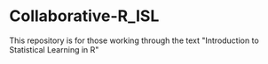 # Collaborative-R_ISL
This repository is for those working through the text "Introduction to Statistical Learning in R"
